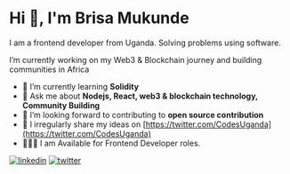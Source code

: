 <h1>Hi 👋, I'm Brisa Mukunde</h1>
<p>I am a frontend developer from Uganda. Solving problems using software.</p>
<p> I’m currently working on my Web3 & Blockchain journey and building communities in Africa</p>


- 🌱  I’m currently learning **Solidity**
- 💬  Ask me about **Nodejs, React, web3 & blockchain technology, Community Building**
- 🤝  I’m looking forward to contributing to **open source contribution**
- 📝  I irregularly share my ideas on [https://twitter.com/CodesUganda](https://twitter.com/CodesUganda)
- 🧑🏾‍💻  I am Available for Frontend Developer roles.

[![linkedin](https://img.shields.io/badge/linkedin-0A66C2?style=for-the-badge&logo=linkedin&logoColor=white)](https://www.linkedin.com/in/mukundebrisa/)
[![twitter](https://img.shields.io/badge/twitter-1DA1F2?style=for-the-badge&logo=twitter&logoColor=white)](https://twitter.com/CodesUganda)

